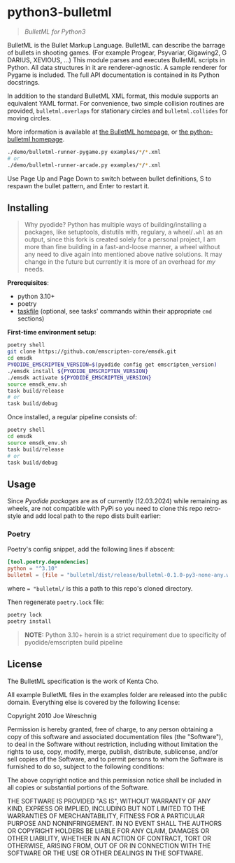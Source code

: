 # python3-bulletml

> _BulletML for Python3_

BulletML is the Bullet Markup Language. BulletML can describe the barrage of bullets in shooting games. (For example Progear, Psyvariar, Gigawing2, G DARIUS, XEVIOUS, ...) This module parses and executes BulletML scripts in Python. All data structures in it are renderer-agnostic. A sample renderer for Pygame is included. The full API documentation is contained in its Python docstrings.

In addition to the standard BulletML XML format, this module supports an equivalent YAML format. For convenience, two simple collision routines are provided, `bulletml.overlaps` for stationary circles and `bulletml.collides` for moving circles.

More information is available at [the BulletML homepage](http://www.asahi-net.or.jp/~cs8k-cyu/bulletml/index_e.html), or [the python-bulletml homepage](https://yukkurigames.com/python-bulletml/).

```sh
./demo/bulletml-runner-pygame.py examples/*/*.xml
# or
./demo/bulletml-runner-arcade.py examples/*/*.xml
```

Use Page Up and Page Down to switch between bullet definitions, S to
respawn the bullet pattern, and Enter to restart it.

## Installing

> Why pyodide?
> Python has multiple ways of building/installing a packages, like setuptools, distutils with, regulary, a wheel/`.whl` as an output, since this fork is created solely for a personal project, I am more than fine building in a fast-and-loose manner, a wheel without any need to dive again into mentioned above native solutions. It may change in the future but currently it is more of an overhead for _my_ needs.

**Prerequisites**:

- python 3.10+
- poetry
- [taskfile](https://taskfile.dev) (optional, see tasks' commands within their appropriate `cmd` sections)

**First-time environment setup**:

```sh
poetry shell
git clone https://github.com/emscripten-core/emsdk.git
cd emsdk
PYODIDE_EMSCRIPTEN_VERSION=$(pyodide config get emscripten_version)
./emsdk install ${PYODIDE_EMSCRIPTEN_VERSION}
./emsdk activate ${PYODIDE_EMSCRIPTEN_VERSION}
source emsdk_env.sh
task build/release
# or
task build/debug
```

Once installed, a regular pipeline consists of:

```sh
poetry shell
cd emsdk
source emsdk_env.sh
task build/release
# or
task build/debug
```

## Usage

Since _Pyodide packages_ are as of currently (12.03.2024) while remaining as wheels, are not compatible with PyPi so you need to clone this repo retro-style and add local path to the repo dists built earlier:

### Poetry

Poetry's config snippet, add the following lines if abscent:

```toml
[tool.poetry.dependencies]
python = "^3.10"
bulletml = {file = "bulletml/dist/release/bulletml-0.1.0-py3-none-any.whl"}
```

where `= "bulletml/` is this a path to this repo's cloned directory.

Then regenerate `poetry.lock` file:

```sh
poetry lock
poetry install
```

> **NOTE:** Python 3.10+ herein is a strict requirement due to specificity of pyodide/emscripten build pipeline

## License

The BulletML specification is the work of Kenta Cho.

All example BulletML files in the examples folder are released into
the public domain. Everything else is covered by the following
license:

Copyright 2010 Joe Wreschnig

Permission is hereby granted, free of charge, to any person obtaining a copy
of this software and associated documentation files (the "Software"), to deal
in the Software without restriction, including without limitation the rights
to use, copy, modify, merge, publish, distribute, sublicense, and/or sell
copies of the Software, and to permit persons to whom the Software is
furnished to do so, subject to the following conditions:

The above copyright notice and this permission notice shall be included in
all copies or substantial portions of the Software.

THE SOFTWARE IS PROVIDED "AS IS", WITHOUT WARRANTY OF ANY KIND, EXPRESS OR
IMPLIED, INCLUDING BUT NOT LIMITED TO THE WARRANTIES OF MERCHANTABILITY,
FITNESS FOR A PARTICULAR PURPOSE AND NONINFRINGEMENT. IN NO EVENT SHALL THE
AUTHORS OR COPYRIGHT HOLDERS BE LIABLE FOR ANY CLAIM, DAMAGES OR OTHER
LIABILITY, WHETHER IN AN ACTION OF CONTRACT, TORT OR OTHERWISE, ARISING FROM,
OUT OF OR IN CONNECTION WITH THE SOFTWARE OR THE USE OR OTHER DEALINGS IN
THE SOFTWARE.
